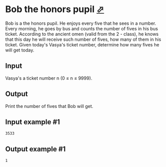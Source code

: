 # Bob the honors pupil [⬀](https://www.e-olymp.com/en/problems/4721)
Bob is a the honors pupil. He enjoys every five that he sees in a number. Every morning, he goes by bus and counts the number of fives in his bus ticket. According to the ancient omen (valid from the 2 - class), he knows that this day he will receive such number of fives, how many of them in his ticket. Given today's Vasya's ticket number, determine how many fives he will get today.

## Input
Vasya's a ticket number n (0 ≤ n ≤ 9999).

## Output
Print the number of fives that Bob will get.

## Input example #1
```
3533
```

## Output example #1
```
1
```
